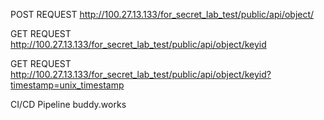 POST REQUEST
http://100.27.13.133/for_secret_lab_test/public/api/object/

GET REQUEST
http://100.27.13.133/for_secret_lab_test/public/api/object/keyid
  
GET REQUEST
http://100.27.13.133/for_secret_lab_test/public/api/object/keyid?timestamp=unix_timestamp
  
  
CI/CD Pipeline
buddy.works
